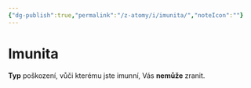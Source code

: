 ```yaml
---
{"dg-publish":true,"permalink":"/z-atomy/i/imunita/","noteIcon":""}
---
```


# Imunita
**Typ** poškození, vůči kterému jste imunní, Vás **nemůže** zranit.
